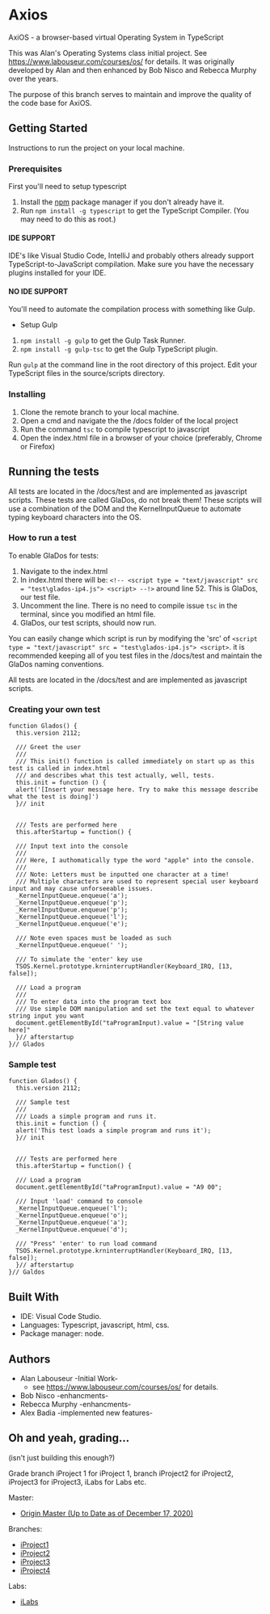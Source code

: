 # Axios

AxiOS - a browser-based virtual Operating System in TypeScript

This was Alan's Operating Systems class initial project. See https://www.labouseur.com/courses/os/ for details. 
It was originally developed by Alan and then enhanced by Bob Nisco and Rebecca Murphy over the years. 

The purpose of this branch serves to maintain and improve the quality of the code base for AxiOS.

## Getting Started

Instructions to run the project on your local machine.

### Prerequisites

First you'll need to setup typescript

1. Install the [npm](https://www.npmjs.org/) package manager if you don't already have it.
2. Run `npm install -g typescript` to get the TypeScript Compiler. (You may need to do this as root.)

#### IDE SUPPORT

IDE's like Visual Studio Code, IntelliJ and probably others already support TypeScript-to-JavaScript compilation.
Make sure you have the necessary plugins installed for your IDE.

#### NO IDE SUPPORT

You'll need to automate the compilation process with something like Gulp.

- Setup Gulp
1. `npm install -g gulp` to get the Gulp Task Runner.
1. `npm install -g gulp-tsc` to get the Gulp TypeScript plugin.

Run `gulp` at the command line in the root directory of this project.
Edit your TypeScript files in the source/scripts directory.

### Installing

1. Clone the remote branch to your local machine.
2. Open a cmd and navigate the the /docs folder of the local project
3. Run the command `tsc` to compile typescript to javascript
4. Open the index.html file in a browser of your choice (preferably, Chrome or Firefox)

## Running the tests

All tests are located in the /docs/test and are implemented as javascript scripts. These tests are called GlaDos, do not break them! These scripts will use 
a combination of the DOM and the KernelInputQueue to automate typing keyboard characters into the OS.

### How to run a test

To enable GlaDos for tests:

1. Navigate to the index.html
2. In index.html there will be: `<!-- <script type = "text/javascript" src = "test\glados-ip4.js"> <script> --!>` around line 52. This is GlaDos, our test file.
3. Uncomment the line. There is no need to compile issue `tsc` in the terminal, since you modified an html file.
5. GlaDos, our test scripts, should now run.

You can easily change which script is run by modifying the 'src' of `<script type = "text/javascript" src = "test\glados-ip4.js"> <script>`.
it is recommended keeping all of you test files in the /docs/test and maintain the GlaDos naming conventions.

All tests are located in the /docs/test and are implemented as javascript scripts.

### Creating your own test

```
function Glados() {
  this.version 2112;

  /// Greet the user
  ///
  /// This init() function is called immediately on start up as this test is called in index.html
  /// and describes what this test actually, well, tests.
  this.init = function () {
  alert('[Insert your message here. Try to make this message describe what the test is doing]')
  }// init


  /// Tests are performed here
  this.afterStartup = function() {

  /// Input text into the console
  ///
  /// Here, I authomatically type the word "apple" into the console.
  ///
  /// Note: Letters must be inputted one character at a time!
  /// Multiple characters are used to represent special user keyboard input and may cause unforseeable issues.
  _KernelInputQueue.enqueue('a');
  _KernelInputQueue.enqueue('p');
  _KernelInputQueue.enqueue('p');
  _KernelInputQueue.enqueue('l');
  _KernelInputQueue.enqueue('e');

  /// Note even spaces must be loaded as such 
  _KernelInputQueue.enqueue(' ');

  /// To simulate the 'enter' key use
  TSOS.Kernel.prototype.krninterruptHandler(Keyboard_IRQ, [13, false]);

  /// Load a program 
  ///
  /// To enter data into the program text box 
  /// Use simple DOM manipulation and set the text equal to whatever string input you want
  document.getElementById("taProgramInput).value = "[String value here]"
  }// afterstartup
}// Glados

```

### Sample test

```
function Glados() {
  this.version 2112;
  
  /// Sample test
  /// 
  /// Loads a simple program and runs it.
  this.init = function () {
  alert('This test loads a simple program and runs it');
  }// init


  /// Tests are performed here
  this.afterStartup = function() {

  /// Load a program 
  document.getElementById("taProgramInput).value = "A9 00";

  /// Input 'load' command to console
  _KernelInputQueue.enqueue('l');
  _KernelInputQueue.enqueue('o');
  _KernelInputQueue.enqueue('a');
  _KernelInputQueue.enqueue('d');

  /// "Press" 'enter' to run load command
  TSOS.Kernel.prototype.krninterruptHandler(Keyboard_IRQ, [13, false]);
  }// afterstartup
}// Galdos
```

## Built With

- IDE: Visual Code Studio.
- Languages: Typescript, javascript, html, css.
- Package manager: node.

## Authors
- Alan Labouseur -Initial Work-
  - see https://www.labouseur.com/courses/os/ for details.
- Bob Nisco -enhancments-
- Rebecca Murphy -enhancments-
- Alex Badia -implemented new features-

## Oh and yeah, grading...
(isn't just building this enough?)

Grade branch iProject 1 for iProject 1, branch iProject2 for iProject2, iProject3 for iProject3, iLabs for Labs etc.

Master:
- [Origin Master (Up to Date as of December 17, 2020)](https://github.com/alexbadia1/myAlanClasses/tree/master)

Branches: 
- [iProject1](https://github.com/alexbadia1/myAlanClasses/tree/iProject1)
- [iProject2](https://github.com/alexbadia1/myAlanClasses/tree/iProject2)
- [iProject3](https://github.com/alexbadia1/myAlanClasses/tree/iPorject3)
- [iProject4](https://github.com/alexbadia1/myAlanClasses/tree/iProject4)

Labs:
- [iLabs](https://github.com/alexbadia1/myAlanClasses/tree/iLabs)

